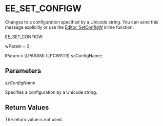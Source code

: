 # EE\_SET\_CONFIGW

Changes to a configuration specified by a Unicode string. You can send this
message explicitly or use the
[Editor\_SetConfigW](../macro/editor_setconfigw)
inline function.

EE\_SET\_CONFIGW

wParam = 0;

lParam = (LPARAM) (LPCWSTR) szConfigName;

## Parameters

_szConfigName_

Specifies a configuration by a Unicode string.

## Return Values

The return value is not used.
